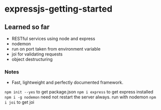 # expressjs-getting-started

## Learned so far
- RESTful services using node and express
- nodemon
- run on port taken from environment variable
- joi for validating requests
- object destructuring


### Notes
- Fast, lightweight and perfectly documented framework.

`npm init --yes` to get package.json
`npm i express` to get express installed
`npm i -g nodemon` need not restart the server always. run with nodemon
`npm i joi` to get joi